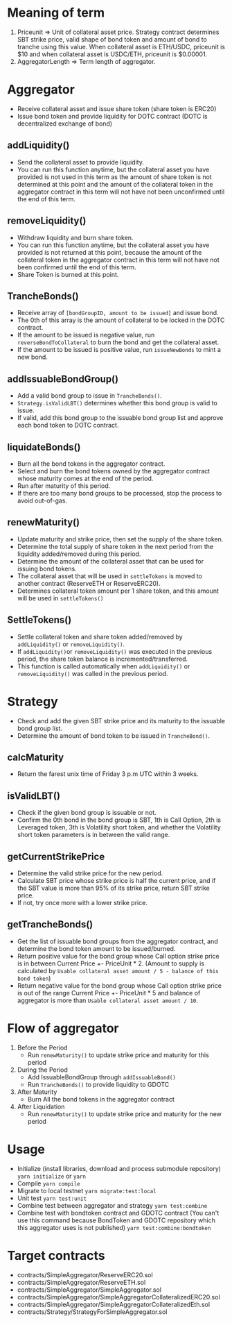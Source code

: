 # Meaning of term
1. Priceunit => Unit of collateral asset price. Strategy contract determines SBT strike price, valid shape of bond token and amount of bond to tranche using this value. When collateral asset is ETH/USDC, priceunit is $10 and when collateral asset is USDC/ETH, priceunit is $0.00001.
2. AggregatorLength => Term length of aggregator.

# Aggregator
- Receive collateral asset and issue share token (share token is ERC20)
- Issue bond token and provide liquidity for DOTC contract (DOTC is decentralized exchange of bond)
## addLiquidity()
- Send the collateral asset to provide liquidity. 
- You can run this function anytime, but the collateral asset you have provided is not used in this term as the amount of share token is not determined at this point and the amount of the collateral token in the aggregator contract in this term will not have not been unconfirmed until the end of this term.

## removeLiquidity()
- Withdraw liquidity and burn share token.
- You can run this function anytime, but the collateral asset you have provided is not returned at this point, because the amount of the collateral token in the aggregator contract in this term will not have not been confirmed until the end of this term.
- Share Token is burned at this point.

## TrancheBonds()
- Receive array of ```[bondGroupID, amount to be issued]``` and issue bond.
- The 0th of this array is the amount of collateral to be locked in the DOTC contract.
- If the amount to be issued is negative value, run ```reverseBondToCollateral``` to burn the bond and get the collateral asset.
- If the amount to be issued is positive value, run ```issueNewBonds``` to mint a new bond.

## addIssuableBondGroup()
- Add a valid bond group to issue in ```TrancheBonds()```.
- ```Strategy.isValidLBT()``` determines whether this bond group is valid to issue.
- If valid, add this bond group to the issuable bond group list and approve each bond token to DOTC contract.

## liquidateBonds()
- Burn all the bond tokens in the aggregator contract.
- Select and burn the bond tokens owned by the aggregator contract whose maturity comes at the end of the period.
- Run after maturity of this period.
- If there are too many bond groups to be processed, stop the process to avoid out-of-gas.

## renewMaturity()
- Update maturity and strike price, then set the supply of the share token.
- Determine the total supply of share token in the next period from the liquidity added/removed during this period.
- Determine the amount of the collateral asset that can be used for issuing bond tokens.
- The collateral asset that will be used in ```settleTokens``` is moved to another contract (ReserveETH or ReserveERC20).
- Determines collateral token amount per 1 share token, and this amount will be used in ```settleTokens()```

## SettleTokens()
- Settle collateral token and share token added/removed by ```addLiquidity()``` or ```removeLiquidity()```.
- If ```addLiquidity()```or ```removeLiquidity()``` was executed in the previous period, the share token balance is incremented/transferred.
- This function is called automatically when ```addLiquidity()``` or ```removeLiquidity()``` was called in the previous period.

# Strategy
- Check and add the given SBT strike price and its maturity to the issuable bond group list.
- Determine the amount of bond token to be issued in ```TrancheBond()```.
## calcMaturity
- Return the farest unix time of Friday 3 p.m UTC within 3 weeks. 
## isValidLBT()
- Check if the given bond group is issuable or not.
- Confirm the 0th bond in the bond group is SBT, 1th is Call Option, 2th is Leveraged token, 3th is Volatility short token, and whether the Volatility short token parameters is in between the valid range.
## getCurrentStrikePrice
- Determine the valid strike price for the new period.
- Calculate SBT price whose strike price is half the current price, and if the SBT value is more than 95% of its strike price, return SBT strike price.
- If not, try once more with a lower strike price.
## getTrancheBonds()
- Get the list of issuable bond groups from the aggregator contract, and determine the bond token amount to be issued/burned.
- Return positive value for the bond group whose Call option strike price is in between Current Price +- PriceUnit * 2. (Amount to supply is calculated by ```Usable collateral asset amount / 5 - balance of this bond token```)
- Return negative value for the bond group whose Call option strike price is out of the range Current Price +- PriceUnit * 5 and balance of aggregator is more than ```Usable collateral asset amount / 10```.

# Flow of aggregator
1. Before the Period
   - Run ```renewMaturity()``` to update strike price and maturity for this period
2. During the Period
   - Add IssuableBondGroup through ```addIssuableBond()```
   - Run ```TrancheBonds()``` to provide liquidity to GDOTC
3. After Maturity
   - Burn All the bond tokens in the aggregator contract
4. After Liquidation
   - Run ```renewMaturity()``` to update strike price and maturity for the new period

# Usage
- Initialize (install libraries, download and process submodule repository)
```yarn initialize```
or
```yarn```
- Compile
```yarn compile```
- Migrate to local testnet
```yarn migrate:test:local```
- Unit test
```yarn test:unit```
- Combine test between aggregator and strategy
```yarn test:combine```
- Combine test with bondtoken contract and GDOTC contract (You can't use this command because BondToken and GDOTC repository which this aggregator uses is not published)
```yarn test:combine:bondtoken```

# Target contracts
- contracts/SimpleAggregator/ReserveERC20.sol
- contracts/SimpleAggregator/ReserveETH.sol
- contracts/SimpleAggregator/SimpleAggregator.sol
- contracts/SimpleAggregator/SimpleAggregatorCollateralizedERC20.sol
- contracts/SimpleAggregator/SimpleAggregatorCollateralizedEth.sol
- contracts/Strategy/StrategyForSimpleAggregator.sol
